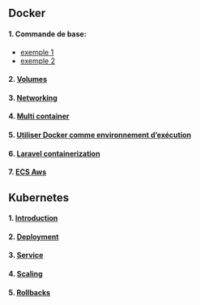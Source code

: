 ## Docker

#### 1. Commande de base:
- [exemple 1](./basic-command/node/README.md)
- [exemple 2](./basic-command/python/README.md)

#### 2. [Volumes](./volumes/node/README.md)
#### 3. [Networking](./networking/node/README.md)
#### 4. [Multi container](./multi-container/README.md)
#### 5. [Utiliser Docker comme environnement d’exécution ](./utility/README.md)
#### 6. [Laravel containerization](./laravel-containerization/README.md)
#### 7. [ECS Aws](./multi-container-deployment-aws/README.md)

## Kubernetes
#### 1. [Introduction](deployment-k8s/README-1-introduction.md)
#### 2. [Deployment](deployment-k8s/README-2-deployment.md)
#### 3. [Service](deployment-k8s/README-3-service.md)
#### 4. [Scaling](deployment-k8s/README-4-scaling.md)
#### 5. [Rollbacks](deployment-k8s/README-5-rollbacks.md)

